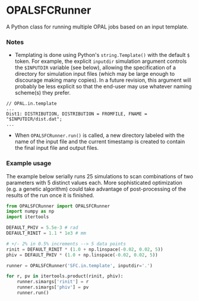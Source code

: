 # OPALSFCRunner

A Python class for running multiple OPAL jobs based on an input template.

### Notes
* Templating is done using Python's `string.Template()` with the default `$`
token. For example, the explicit `inputdir` simulation argument controls the
`$INPUTDIR` variable (see below), allowing the specification of a directory for
simulation input files (which may be large enough to discourage making many
copies). In a future revision, this argument will probably be less explicit so
that the end-user may use whatever naming scheme(s) they prefer.

```
// OPAL.in.template
...
Dist1: DISTRIBUTION, DISTRIBUTION = FROMFILE, FNAME = "$INPUTDIR/dist.dat";
...
```

* When `OPALSFCRunner.run()` is called, a new directory labeled with the name
of the input file and the current timestamp is created to contain the final
input file and output files.

### Example usage
The example below serially runs 25 simulations to scan combinations of two
parameters with 5 distinct values each. More sophisticated optimization (e.g.
a genetic algorithm) could take advantage of post-processing of the results of
the run once it is finished.

```python
from OPALSFCRunner import OPALSFCRunner
import numpy as np
import itertools

DEFAULT_PHIV = 5.5e-3 # rad
DEFAULT_RINIT = 1.1 * 1e3 # mm

# +/- 2% in 0.5% increments --> 5 data points
rinit = DEFAULT_RINIT * (1.0 + np.linspace(-0.02, 0.02, 5))
phiv = DEFAULT_PHIV * (1.0 + np.linspace(-0.02, 0.02, 5))

runner = OPALSFCRunner('SFC.in.template', inputdir='.')

for r, pv in itertools.product(rinit, phiv):
    runner.simargs['rinit'] = r
    runner.simargs['phiv'] = pv
    runner.run()
```
